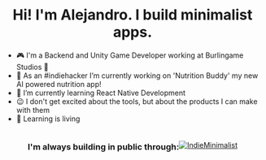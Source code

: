 <h1 align="center">Hi! I'm Alejandro. I build minimalist apps.</h1>

- :video_game: I'm a Backend and Unity Game Developer working at Burlingame Studios :hibiscus:
- :rocket: As an #indiehacker I’m currently working on 'Nutrition Buddy' my new AI powered nutrition app!
- 🌱 I’m currently learning React Native Development
- :wink: I don't get excited about the tools, but about the products I can make with them
- :book: Learning is living

<div align="center">
  <h3 style="display: inline-block; vertical-align: middle;">I'm always building in public through: </h3><a href="https://twitter.com/intent/follow?screen_name=IndieMinimalist" style="display: inline-block; vertical-align: middle;"><img src="https://img.shields.io/twitter/follow/IndieMinimalist?label=%40IndieMinimalist" alt="IndieMinimalist"/>
  </a>
</div>
